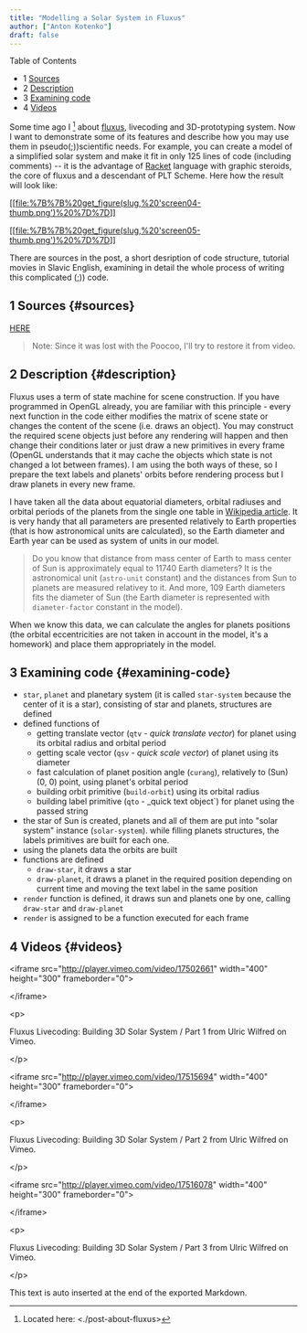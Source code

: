 ```yaml
---
title: "Modelling a Solar System in Fluxus"
author: ["Anton Kotenko"]
draft: false
---
```


<div class="ox-hugo-toc toc has-section-numbers">

<div class="heading">Table of Contents</div>

- <span class="section-num">1</span> [Sources](#sources)
- <span class="section-num">2</span> [Description](#description)
- <span class="section-num">3</span> [Examining code](#examining-code)
- <span class="section-num">4</span> [Videos](#videos)

</div>
<!--endtoc-->

Some time ago I&nbsp;[^fn:1] about [fluxus](http://www.pawfal.org/fluxus/), livecoding and 3D-prototyping system. Now I want to demonstrate some of its features and describe how you may use them in pseudo(;))scientific needs. For example, you can create a model of a simplified solar system and make it fit in only 125 lines of code (including comments) -- it is the advantage of [Racket](http://racket-lang.org/) language with graphic steroids, the core of fluxus and a descendant of PLT Scheme. Here how the result will look like:

[[[file:%7B%7B%20get_figure(slug,%20'screen04-thumb.png')%20%7D%7D](%7B%7B%20get_figure(slug,%20'screen04.png')%20%7D%7D)]]

[[[file:%7B%7B%20get_figure(slug,%20'screen05-thumb.png')%20%7D%7D](%7B%7B%20get_figure(slug,%20'screen05.png')%20%7D%7D)]]

There are sources in the post, a short desription of code structure, tutorial movies in Slavic English, examining in detail the whole process of writing this complicated (;)) code.


## <span class="section-num">1</span> Sources {#sources}

[HERE](http://paste.pocoo.org/show/301220/)

> Note: Since it was lost with the Poocoo, I'll try to restore it from video.


## <span class="section-num">2</span> Description {#description}

Fluxus uses a term of state machine for scene construction. If you have programmed in OpenGL already, you are familiar with this principle - every next function in the code either modifies the matrix of scene state or changes the content of the scene (i.e. draws an object). You may construct the required scene objects just before any rendering will happen and then change their conditions later or just draw a new primitives in every frame (OpenGL understands that it may cache the objects which state is not changed a lot between frames). I am using the both ways of these, so I prepare the text labels and planets' orbits before rendering process but I draw planets in every new frame.

I have taken all the data about equatorial diameters, orbital radiuses and orbital periods of the planets from the single one table in [Wikipedia article](http://en.wikipedia.org/wiki/Planet#Solar_System). It is very handy that all parameters are presented relatively to Earth properties (that is how astronomical units are calculated), so the Earth diameter and Earth year can be used as system of units in our model.

> Do you know that distance from mass center of Earth to mass center of Sun is approximately equal to 11740 Earth diameters? It is the astronomical unit (`astro-unit` constant) and the distances from Sun to planets are measured relativey to it. And more, 109 Earth diameters fits the diameter of Sun (the Earth diameter is represented with `diameter-factor` constant in the model).

When we know this data, we can calculate the angles for planets positions (the orbital eccentricities are not taken in account in the model, it's a homework) and place them appropriately in the model.


## <span class="section-num">3</span> Examining code {#examining-code}

-   `star`, `planet` and planetary system (it is called `star-system` because the center of it is a star), consisting of star and planets, structures are defined
-   defined functions of
    -   getting translate vector (`qtv` - _quick translate vector_) for planet using its orbital radius and orbital period
    -   getting scale vector (`qsv` - _quick scale vector_) of planet using its diameter
    -   fast calculation of planet position angle (`curang`), relatively to (Sun) (0, 0) point, using planet's orbital period
    -   building orbit primitive (`build-orbit`) using its orbital radius
    -   building label primitive (`qto` - \_quick text object\`) for planet using the passed string
-   the star of Sun is created, planets and all of them are put into "solar system" instance (`solar-system`). while filling planets structures, the labels primitives are built for each one.
-   using the planets data the orbits are built
-   functions are defined
    -   `draw-star`, it draws a star
    -   `draw-planet`, it draws a planet in the required position depending on current time and moving the text label in the same position
-   `render` function is defined, it draws sun and planets one by one, calling `draw-star` and `draw-planet`
-   `render` is assigned to be a function executed for each frame


## <span class="section-num">4</span> Videos {#videos}

<div class="html">

&lt;iframe src="<http://player.vimeo.com/video/17502661>" width="400" height="300" frameborder="0"&gt;

</div>

<div class="html">

&lt;/iframe&gt;

</div>

<div class="html">

&lt;p&gt;

</div>

Fluxus Livecoding: Building 3D Solar System / Part 1 from Ulric Wilfred on Vimeo.

<div class="html">

&lt;/p&gt;

</div>

<div class="html">

&lt;iframe src="<http://player.vimeo.com/video/17515694>" width="400" height="300" frameborder="0"&gt;

</div>

<div class="html">

&lt;/iframe&gt;

</div>

<div class="html">

&lt;p&gt;

</div>

Fluxus Livecoding: Building 3D Solar System / Part 2 from Ulric Wilfred on Vimeo.

<div class="html">

&lt;/p&gt;

</div>

<div class="html">

&lt;iframe src="<http://player.vimeo.com/video/17516078>" width="400" height="300" frameborder="0"&gt;

</div>

<div class="html">

&lt;/iframe&gt;

</div>

<div class="html">

&lt;p&gt;

</div>

Fluxus Livecoding: Building 3D Solar System / Part 3 from Ulric Wilfred on Vimeo.

<div class="html">

&lt;/p&gt;

</div>

[^fn:1]: Located here: <./post-about-fluxus>

This text is auto inserted at the end of the exported Markdown.
